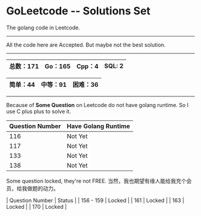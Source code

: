 # GoLeetcode -- Solutions Set
The golang code in Leetcode.

-----

All the code here are Accepted. But maybe not the best solution.

-----

| 总数：171 | Go：165 | Cpp：4 | SQL: 2 |
| -------- | ------ | ------ | ------ |

| 简单：44 | 中等：91 | 困难：36 |
| ------- | ------- | ------- |

-----

Because of **Some Question** on Leetcode do not have golang runtime. So I use C plus plus to solve it.

| Question Number | Have Golang Runtime |
| --------------- | ------------------- |
| 116 | Not Yet |
| 117 | Not Yet |
| 133 | Not Yet |
| 138 | Not Yet |

Some question locked, they're not FREE.
当然，我也期望有缘人能给我充个会员，给我做题的动力。

| Question Number | Status |
| 156 - 159 | Locked |
| 161 | Locked |
| 163 | Locked |
| 170 | Locked |
